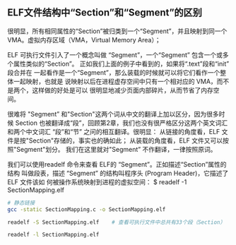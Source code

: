 
## ELF文件结构中“Section”和“Segment”的区别

很明显，所有相同属性的“Section”被归类到一个“Segment”，并且映射到同一个 VMA。虚拟内存区域（VMA，Virtual Memory Area）；

ELF 可执行文件引入了一个概念叫做 “Segment”，一个“Segment” 包含一个或多个属性类似的“Section”。
正如我们上面的例子中看到的，如果将“.text”段和“init” 段合并在
一起看作是一个“Segment”，那么装载的时候就可以将它们看作一个整体一起映射，也就是
说映射以后在进程虚存空间中只有一个相对应的 VMA，而不是两个，这样做的好处是可以
很明显地减少页面内部碎片，从而节省了内存空间。

很难将 "Segment” 和"Section"这两个词从中文的翻译上加以区分，因为很多时候 Section 也被翻译成“段”，回顾第2章，我们也没有很严格区分这两个英文词汇
和两个中文词汇 “段”和“节”
之问的相互翻译。很明显：
从链接的角度看，ELF 文件是按"Section"存储的，事实也的确如此；
从装载的角度看，ELF 文件又可以按照"Segment"划分。
我们在这里就对"Segment” 不作翻译，一律按照原词。



我们可以使用readelf 命令来查看 ELF的
“Segment”。正如描述“Section”属性的结构
叫做段表，描述
“Segment” 的结构叫程序头 (Program Header)，它描述了 ELF 文件该如
何被操作系统映射到进程的虚拟空间：
$ readelf
-1 SectionMapping.elf


```bash
# 静态链接
gcc -static SectionMapping.c -o SectionMapping.elf

readelf -S SectionMapping.elf    # 查看可执行文件中总共有33个段（Section）

readelf -l SectionMapping.elf


```